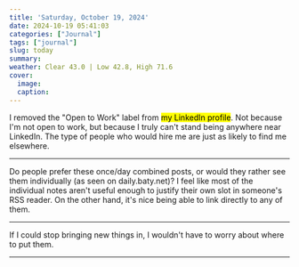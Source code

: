 ```yaml
---
title: 'Saturday, October 19, 2024'
date: 2024-10-19 05:41:03
categories: ["Journal"]
tags: ["journal"]
slug: today
summary: 
weather: Clear 43.0 | Low 42.8, High 71.6
cover: 
  image: 
  caption: 
---
```


I removed the "Open to Work" label from <mark>my LinkedIn profile</mark>. Not because I'm not open to work, but because I truly can't stand being anywhere near LinkedIn. The type of people who would hire me are just as likely to find me elsewhere.

----

Do people prefer these once/day combined posts, or would they rather see them individually (as seen on daily.baty.net)? I feel like most of the individual notes aren't useful enough to justify their own slot in someone's RSS reader. On the other hand, it's nice being able to link directly to any of them.

----

If I could stop bringing new things in, I wouldn't have to worry about where to put them.

----

